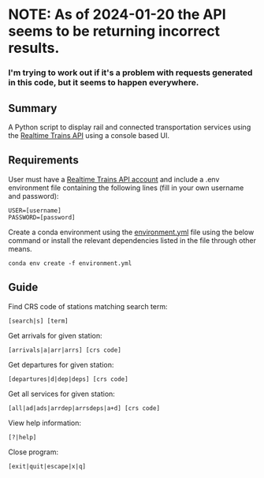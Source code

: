 # NOTE: As of 2024-01-20 the API seems to be returning incorrect results.
### I'm trying to work out if it's a problem with requests generated in this code, but it seems to happen everywhere.


## Summary

A Python script to display rail and connected transportation services using the [Realtime Trains API](https://www.realtimetrains.co.uk/about/developer/pull/docs/) using a console based UI.

## Requirements

User must have a [Realtime Trains API account](https://api.rtt.io/) and include a .env environment file containing the following lines (fill in your own username and password):


    USER=[username]
    PASSWORD=[password]


Create a conda environment using the [environment.yml](environment.yml) file using the below command or install the relevant dependencies listed in the file through other means.

    conda env create -f environment.yml

## Guide

Find CRS code of stations matching search term:

    [search|s] [term]
        
Get arrivals for given station:
  
    [arrivals|a|arr|arrs] [crs code]
        
Get departures for given station:

    [departures|d|dep|deps] [crs code]
    
Get all services for given station:

    [all|ad|ads|arrdep|arrsdeps|a+d] [crs code]

View help information:

    [?|help]
    
Close program:

    [exit|quit|escape|x|q]


    


